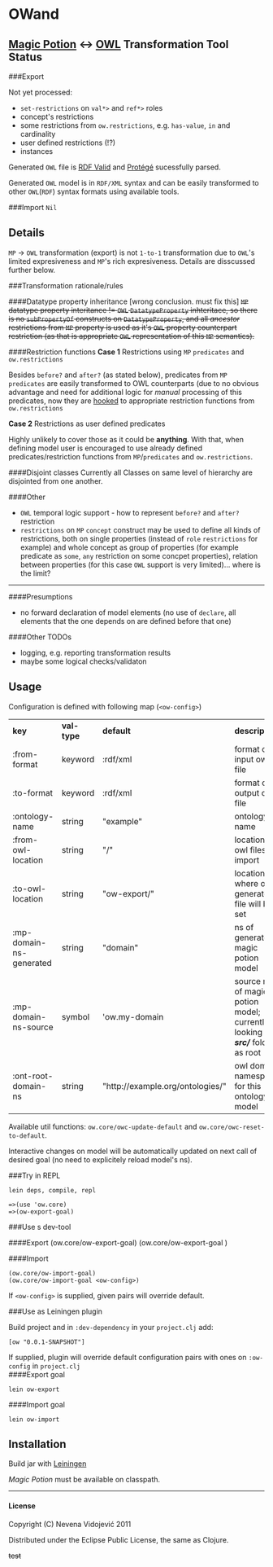 OWand
=====
[Magic Potion][mp] <-> [OWL][owl] Transformation Tool
Status
------


###Export

Not yet processed:
	
* `set-restrictions` on `val*>` and `ref*>` roles
* concept's restrictions
* some restrictions from `ow.restrictions`, e.g. `has-value`, `in` and cardinality
* user defined restrictions (!?)
* instances

Generated `OWL` file is [RDF Valid][rdfv] and [Protégé][prot] sucessfully parsed.

Generated `OWL` model is in `RDF/XML` syntax and can be easily transformed to other `OWL`(`RDF`) syntax formats using available tools.

###Import
`Nil`
	
Details
----

`MP` -> `OWL` transformation (export) is not  `1-to-1` transformation due to `OWL`'s limited expresiveness and `MP`'s rich expresiveness. Details are disscussed further below.

###Transformation rationale/rules


####Datatype property inheritance [wrong conclusion. must fix this]
<s>
`MP` datatype property interitance != `OWL` `DatatypeProperty` inhteritace, so there is no `subPropertyOf` constructs on `DatatypeProperty`, and all *ancestor* restrictions from `MP` property is used as it's `OWL` property counterpart restriction (as that is appropriate `OWL` representation of this `MP` semantics).
</s>

####Restriction functions
**Case 1** Restrictions using `MP` `predicates` and `ow.restrictions`

Besides `before?` and `after?` (as stated below), predicates from `MP` `predicates` are easily transformed to OWL counterparts (due to no obvious advantage and need for additional logic for *manual* processing of this predicates, now they are [hooked][hook] to appropriate restriction functions from `ow.restrictions`

**Case 2** Restrictions as user defined predicates

Highly unlikely to cover those as it could be **anything**. With that, when defining model user is encouraged to use already defined predicates/restriction functions from `MP`/`predicates` and `ow.restrictions`.

####Disjoint classes
Currently all Classes on same level of hierarchy are disjointed from one another.

####Other

- `OWL` temporal logic support - how to represent `before?` and `after?` restriction
- `restrictions` on `MP` `concept` construct may be used to define all kinds of restrictions, both on single properties (instead of `role` `restrictions` for example) and whole concept as group of properties (for example predicate as `some`, `any` restriction on some concpet properties), relation between properties (for this case `OWL` support is very limited)... where is the limit?

---

####Presumptions
- no forward declaration of model elements (no use of `declare`, all elements that the one depends on are defined before that one)

####Other TODOs
- logging, e.g. reporting transformation results
- maybe some logical checks/validaton

Usage
-----

Configuration is defined with following map (`<ow-config>`)

<table>
<tr><td><b>key</b></td><td><b>val-type</b></td><td><b>default</b></td><td><b>description</b></td><td><b>now used</b></td></tr>

<tr><td>:from-format</td><td>keyword</td><td>:rdf/xml</td><td>format of input owl file</td><td>no</td></tr>
<tr><td>:to-format</td><td>keyword</td><td>:rdf/xml</td><td>format of output owl file</td><td>no</td></tr>
<tr><td>:ontology-name</td><td>string</td><td>"example"</td><td>ontology name</td><td>yes</td></tr>
<tr><td>:from-owl-location</td><td>string</td><td>"/"</td><td>location of owl files for import</td><td>no</td></tr>
<tr><td>:to-owl-location</td><td>string</td><td>"ow-export/"</td><td>location where owl generated file will be set</td><td>yes</td></tr>
<tr><td>:mp-domain-ns-generated</td><td>string</td><td>"domain"</td><td>ns of generated magic potion model </td><td>no</td></tr>
<tr><td>:mp-domain-ns-source</td><td>symbol</td><td>'ow.my-domain</td><td>source ns of magic potion model; currently looking in <i><b>src/</b></i> folder as root</td><td>yes</td></tr>
<tr><td>:ont-root-domain-ns</td><td>string</td><td>"http://example.org/ontologies/"</td><td>owl domain namespace for this ontology model</td><td>yes</td></tr>
</table>

Available util functions: `ow.core/owc-update-default` and `ow.core/owc-reset-to-default`.

Interactive changes on model will be automatically updated on next call of desired goal (no need to explicitely reload model's ns).

###Try in REPL

    lein deps, compile, repl

    =>(use 'ow.core)
    =>(ow-export-goal)

###Use s dev-tool

####Export
	(ow.core/ow-export-goal)
	(ow.core/ow-export-goal <ow-config>)

####Import
	
	(ow.core/ow-import-goal)
	(ow.core/ow-import-goal <ow-config>)

If `<ow-config>` is supplied, given pairs will override default.

###Use as Leiningen plugin

Build project and in `:dev-dependency` in your `project.clj` add:

    [ow "0.0.1-SNAPSHOT"]

If supplied, plugin will override default configuration pairs with ones on `:ow-config` in `project.clj`   
####Export goal

	lein ow-export

####Import goal

	lein ow-import

## Installation

Build jar with [Leiningen][lein]

*Magic Potion* must be available on classpath. 
<br/>

-----------
#### License

Copyright (C) Nevena Vidojević 2011

Distributed under the Eclipse Public License, the same as Clojure.


<strike>test</strike>


[lein]: https://github.com/technomancy/leiningen
[owconfig]: https://github.com/nevenavv/OWand/blob/master/src/ow/core.clj#L4
[rdfv]: http://www.w3.org/RDF/Validator
[prot]: http://protege.stanford.edu/
[mp]: http://www.uncomplicate.org/magicpotion
[owl]: http://www.w3.org/2007/OWL/wiki/OWL_Working_Group
[hook]: https://github.com/nevenavv/OWand/blob/master/src/ow/restrictions.clj#L198